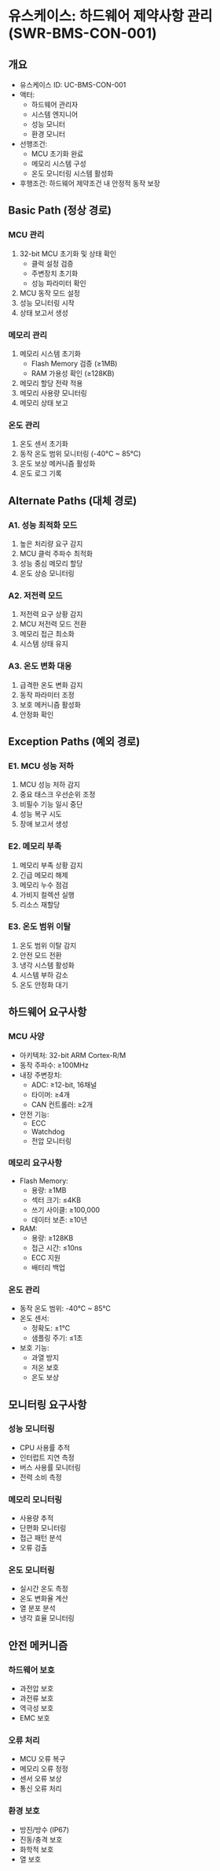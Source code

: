 # 유스케이스: 하드웨어 제약사항 관리 (SWR-BMS-CON-001)

## 개요

- 유스케이스 ID: UC-BMS-CON-001
- 액터:
  - 하드웨어 관리자
  - 시스템 엔지니어
  - 성능 모니터
  - 환경 모니터
- 선행조건:
  - MCU 초기화 완료
  - 메모리 시스템 구성
  - 온도 모니터링 시스템 활성화
- 후행조건: 하드웨어 제약조건 내 안정적 동작 보장

## Basic Path (정상 경로)

### MCU 관리

1. 32-bit MCU 초기화 및 상태 확인
   - 클럭 설정 검증
   - 주변장치 초기화
   - 성능 파라미터 확인
2. MCU 동작 모드 설정
3. 성능 모니터링 시작
4. 상태 보고서 생성

### 메모리 관리

1. 메모리 시스템 초기화
   - Flash Memory 검증 (≥1MB)
   - RAM 가용성 확인 (≥128KB)
2. 메모리 할당 전략 적용
3. 메모리 사용량 모니터링
4. 메모리 상태 보고

### 온도 관리

1. 온도 센서 초기화
2. 동작 온도 범위 모니터링 (-40°C ~ 85°C)
3. 온도 보상 메커니즘 활성화
4. 온도 로그 기록

## Alternate Paths (대체 경로)

### A1. 성능 최적화 모드

1. 높은 처리량 요구 감지
2. MCU 클럭 주파수 최적화
3. 성능 중심 메모리 할당
4. 온도 상승 모니터링

### A2. 저전력 모드

1. 저전력 요구 상황 감지
2. MCU 저전력 모드 전환
3. 메모리 접근 최소화
4. 시스템 상태 유지

### A3. 온도 변화 대응

1. 급격한 온도 변화 감지
2. 동작 파라미터 조정
3. 보호 메커니즘 활성화
4. 안정화 확인

## Exception Paths (예외 경로)

### E1. MCU 성능 저하

1. MCU 성능 저하 감지
2. 중요 태스크 우선순위 조정
3. 비필수 기능 일시 중단
4. 성능 복구 시도
5. 장애 보고서 생성

### E2. 메모리 부족

1. 메모리 부족 상황 감지
2. 긴급 메모리 해제
3. 메모리 누수 점검
4. 가비지 컬렉션 실행
5. 리소스 재할당

### E3. 온도 범위 이탈

1. 온도 범위 이탈 감지
2. 안전 모드 전환
3. 냉각 시스템 활성화
4. 시스템 부하 감소
5. 온도 안정화 대기

## 하드웨어 요구사항

### MCU 사양

- 아키텍처: 32-bit ARM Cortex-R/M
- 동작 주파수: ≥100MHz
- 내장 주변장치:
  - ADC: ≥12-bit, 16채널
  - 타이머: ≥4개
  - CAN 컨트롤러: ≥2개
- 안전 기능:
  - ECC
  - Watchdog
  - 전압 모니터링

### 메모리 요구사항

- Flash Memory:
  - 용량: ≥1MB
  - 섹터 크기: ≤4KB
  - 쓰기 사이클: ≥100,000
  - 데이터 보존: ≥10년
- RAM:
  - 용량: ≥128KB
  - 접근 시간: ≤10ns
  - ECC 지원
  - 배터리 백업

### 온도 관리

- 동작 온도 범위: -40°C ~ 85°C
- 온도 센서:
  - 정확도: ±1°C
  - 샘플링 주기: ≤1초
- 보호 기능:
  - 과열 방지
  - 저온 보호
  - 온도 보상

## 모니터링 요구사항

### 성능 모니터링

- CPU 사용률 추적
- 인터럽트 지연 측정
- 버스 사용률 모니터링
- 전력 소비 측정

### 메모리 모니터링

- 사용량 추적
- 단편화 모니터링
- 접근 패턴 분석
- 오류 검출

### 온도 모니터링

- 실시간 온도 측정
- 온도 변화율 계산
- 열 분포 분석
- 냉각 효율 모니터링

## 안전 메커니즘

### 하드웨어 보호

- 과전압 보호
- 과전류 보호
- 역극성 보호
- EMC 보호

### 오류 처리

- MCU 오류 복구
- 메모리 오류 정정
- 센서 오류 보상
- 통신 오류 처리

### 환경 보호

- 방진/방수 (IP67)
- 진동/충격 보호
- 화학적 보호
- 열 보호
